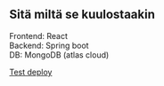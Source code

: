 ## Sitä miltä se kuulostaakin

Frontend: React  
Backend: Spring boot  
DB: MongoDB (atlas cloud)

[Test deploy](https://jallumuistipeli.netlify.app/)


